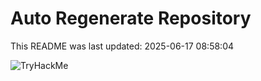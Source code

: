# Auto Regenerate Repository

This README was last updated: 2025-06-17 08:58:04

 ![TryHackMe](https://tryhackme.com/badge/533634)